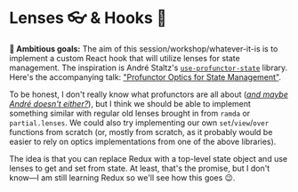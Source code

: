 # Lenses 👓 & Hooks 🎣

**🎯 Ambitious goals:** The aim of this session/workshop/whatever-it-is is to implement a custom React hook that will utilize lenses for state management. The inspiration is André Staltz's [`use-profunctor-state`](https://github.com/staltz/use-profunctor-state) library. Here's the accompanying talk: ["Profunctor Optics for State Management"](https://www.youtube.com/watch?v=VdiJ_vgVUgs).

To be honest, I don't really know what profunctors are all about ([_and maybe André doesn't either?_](https://www.twitter.com/andrestaltz/status/1063704967209455616)), but I think we should be able to implement something similar with regular old lenses brought in from `ramda` or `partial.lenses`. We could also try implementing our own `set`/`view`/`over` functions from scratch (or, mostly from scratch, as it probably would be easier to rely on optics implementations from one of the above libraries).

The idea is that you can replace Redux with a top-level state object and use lenses to get and set from state. At least, that's the promise, but I don't know&mdash;I am still learning Redux so we'll see how this goes 😉.

